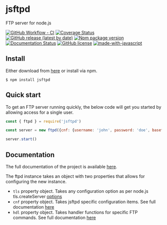 # jsftpd
FTP server for node.js

[![GitHub Workflow - CI](https://github.com/mailsvb/jsftpd/workflows/test/badge.svg)](https://github.com/mailsvb/jsftpd/actions?workflow=test)
[![Coverage Status](https://coveralls.io/repos/github/mailsvb/jsftpd/badge.svg)](https://coveralls.io/github/mailsvb/jsftpd?branch=main)
[![GitHub release (latest by date)](https://img.shields.io/github/v/release/mailsvb/jsftpd)](https://github.com/mailsvb/jsftpd/releases/latest)
[![Npm package version](https://badgen.net/npm/v/jsftpd)](https://npmjs.com/package/jsftpd)
[![Documentation Status](https://readthedocs.org/projects/jsftpd/badge/?version=latest)](https://jsftpd.readthedocs.io/en/latest/?badge=latest)
[![GitHub license](https://badgen.net/github/license/mailsvb/jsftpd)](https://github.com/mailsvb/jsftpd/blob/master/license)
[![made-with-javascript](https://img.shields.io/badge/Made%20with-JavaScript-1f425f.svg)](https://www.javascript.com)

## Install

Either download from [here](https://github.com/mailsvb/jsftpd/releases) or install via npm.

```shell
$ npm install jsftpd
```

## Quick start

To get an FTP server running quickly, the below code will get you started by allowing access for a single user.

```js
const { ftpd } = require('jsftpd')

const server = new ftpd({cnf: {username: 'john', password: 'doe', basefolder: '/tmp'}})

server.start()
```

## Documentation

The full documentation of the project is available [here](https://jsftpd.readthedocs.io/en/latest/).

The ftpd instance takes an object with two properties that allows for configuring the new instance.
- `tls` property object. Takes any configuration option as per node.js tls.createServer [options](https://nodejs.org/api/tls.html#tlscreateserveroptions-secureconnectionlistener)
- `cnf` property object. Takes jsftpd specific configuration items. See full documentation [here](https://jsftpd.readthedocs.io/en/latest/options.html#cnf)
- `hdl` property object. Takes handler functions for specific FTP commands. See full documentation [here](https://jsftpd.readthedocs.io/en/latest/options.html#hdl)
